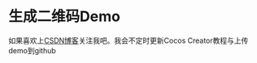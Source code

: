 # 生成二维码Demo
如果喜欢上[CSDN博客](https://blog.csdn.net/qq_14965517/article/details/103831427)关注我吧。我会不定时更新Cocos Creator教程与上传demo到github